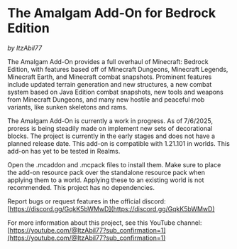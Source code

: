 # The Amalgam Add-On for Bedrock Edition
_by ItzAbil77_

The Amalgam Add-On provides a full overhaul of Minecraft: Bedrock Edition, with features based off of Minecraft Dungeons, Minecraft Legends, Minecraft Earth, and Minecraft combat snapshots. Prominent features include updated terrain generation and new structures, a new combat system based on Java Edition combat snapshots, new tools and weapons from Minecraft Dungeons, and many new hostile and peaceful mob variants, like sunken skeletons and rams.

The Amalgam Add-On is currently a work in progress. As of 7/6/2025, proress is being steadily made on implement new sets of decorational blocks. The project is currently in the early stages and does not have a planned release date.
This add-on is compatible with 1.21.101 in worlds. This add-on has yet to be tested in Realms.

Open the .mcaddon and .mcpack files to install them. Make sure to place the add-on resource pack over the standalone resource pack when applying them to a world. Applying these to an existing world is not recommended. This project has no dependencies.

Report bugs or request features in the official discord: [https://discord.gg/GqkK5bWMwD](https://discord.gg/GqkK5bWMwD)

For more information about this project, see this YouTube channel: [https://youtube.com/@ItzAbil77?sub_confirmation=1](https://youtube.com/@ItzAbil77?sub_confirmation=1)
